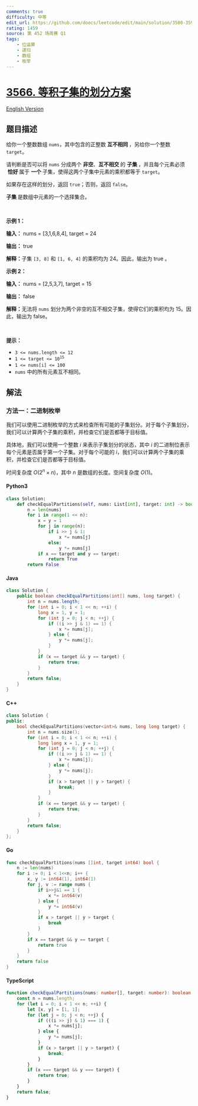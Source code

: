 ```yaml
---
comments: true
difficulty: 中等
edit_url: https://github.com/doocs/leetcode/edit/main/solution/3500-3599/3566.Partition%20Array%20into%20Two%20Equal%20Product%20Subsets/README.md
rating: 1459
source: 第 452 场周赛 Q1
tags:
    - 位运算
    - 递归
    - 数组
    - 枚举
---
```


<!-- problem:start -->

# [3566. 等积子集的划分方案](https://leetcode.cn/problems/partition-array-into-two-equal-product-subsets)

[English Version](/solution/3500-3599/3566.Partition%20Array%20into%20Two%20Equal%20Product%20Subsets/README_EN.md)

## 题目描述

<!-- description:start -->

<p>给你一个整数数组 <code>nums</code>，其中包含的正整数&nbsp;<strong>互不相同&nbsp;</strong>，另给你一个整数 <code>target</code>。</p>

<p>请判断是否可以将 <code>nums</code> 分成两个&nbsp;<strong>非空</strong>、<strong>互不相交&nbsp;</strong>的&nbsp;<strong>子集&nbsp;</strong>，并且每个元素必须 &nbsp;<strong>恰好 </strong>属于&nbsp;<strong>一个&nbsp;</strong>子集，使得这两个子集中元素的乘积都等于 <code>target</code>。</p>

<p>如果存在这样的划分，返回 <code>true</code>；否则，返回 <code>false</code>。</p>

<p><strong>子集&nbsp;</strong>是数组中元素的一个选择集合。</p>

<p>&nbsp;</p>

<p><strong class="example">示例 1：</strong></p>

<div class="example-block">
<p><strong>输入：</strong> <span class="example-io">nums = [3,1,6,8,4], target = 24</span></p>

<p><strong>输出：</strong> <span class="example-io">true</span></p>

<p><strong>解释：</strong>子集 <code>[3, 8]</code> 和 <code>[1, 6, 4]</code> 的乘积均为 24。因此，输出为 true 。</p>
</div>

<p><strong class="example">示例 2：</strong></p>

<div class="example-block">
<p><strong>输入：</strong> <span class="example-io">nums = [2,5,3,7], target = 15</span></p>

<p><strong>输出：</strong> <span class="example-io">false</span></p>

<p><strong>解释：</strong>无法将 <code>nums</code> 划分为两个非空的互不相交子集，使得它们的乘积均为 15。因此，输出为 false。</p>
</div>

<p>&nbsp;</p>

<p><strong>提示：</strong></p>

<ul>
	<li><code>3 &lt;= nums.length &lt;= 12</code></li>
	<li><code>1 &lt;= target &lt;= 10<sup>15</sup></code></li>
	<li><code>1 &lt;= nums[i] &lt;= 100</code></li>
	<li><code>nums</code> 中的所有元素互不相同。</li>
</ul>

<!-- description:end -->

## 解法

<!-- solution:start -->

### 方法一：二进制枚举

我们可以使用二进制枚举的方式来检查所有可能的子集划分。对于每个子集划分，我们可以计算两个子集的乘积，并检查它们是否都等于目标值。

具体地，我们可以使用一个整数 $i$ 来表示子集划分的状态，其中 $i$ 的二进制位表示每个元素是否属于第一个子集。对于每个可能的 $i$，我们可以计算两个子集的乘积，并检查它们是否都等于目标值。

时间复杂度 $O(2^n \times n)$，其中 $n$ 是数组的长度。空间复杂度 $O(1)$。

<!-- tabs:start -->

#### Python3

```python
class Solution:
    def checkEqualPartitions(self, nums: List[int], target: int) -> bool:
        n = len(nums)
        for i in range(1 << n):
            x = y = 1
            for j in range(n):
                if i >> j & 1:
                    x *= nums[j]
                else:
                    y *= nums[j]
            if x == target and y == target:
                return True
        return False
```

#### Java

```java
class Solution {
    public boolean checkEqualPartitions(int[] nums, long target) {
        int n = nums.length;
        for (int i = 0; i < 1 << n; ++i) {
            long x = 1, y = 1;
            for (int j = 0; j < n; ++j) {
                if ((i >> j & 1) == 1) {
                    x *= nums[j];
                } else {
                    y *= nums[j];
                }
            }
            if (x == target && y == target) {
                return true;
            }
        }
        return false;
    }
}
```

#### C++

```cpp
class Solution {
public:
    bool checkEqualPartitions(vector<int>& nums, long long target) {
        int n = nums.size();
        for (int i = 0; i < 1 << n; ++i) {
            long long x = 1, y = 1;
            for (int j = 0; j < n; ++j) {
                if ((i >> j & 1) == 1) {
                    x *= nums[j];
                } else {
                    y *= nums[j];
                }
                if (x > target || y > target) {
                    break;
                }
            }
            if (x == target && y == target) {
                return true;
            }
        }
        return false;
    }
};
```

#### Go

```go
func checkEqualPartitions(nums []int, target int64) bool {
	n := len(nums)
	for i := 0; i < 1<<n; i++ {
		x, y := int64(1), int64(1)
		for j, v := range nums {
			if i>>j&1 == 1 {
				x *= int64(v)
			} else {
				y *= int64(v)
			}
			if x > target || y > target {
				break
			}
		}
		if x == target && y == target {
			return true
		}
	}
	return false
}
```

#### TypeScript

```ts
function checkEqualPartitions(nums: number[], target: number): boolean {
    const n = nums.length;
    for (let i = 0; i < 1 << n; ++i) {
        let [x, y] = [1, 1];
        for (let j = 0; j < n; ++j) {
            if (((i >> j) & 1) === 1) {
                x *= nums[j];
            } else {
                y *= nums[j];
            }
            if (x > target || y > target) {
                break;
            }
        }
        if (x === target && y === target) {
            return true;
        }
    }
    return false;
}
```

<!-- tabs:end -->

<!-- solution:end -->

<!-- problem:end -->
